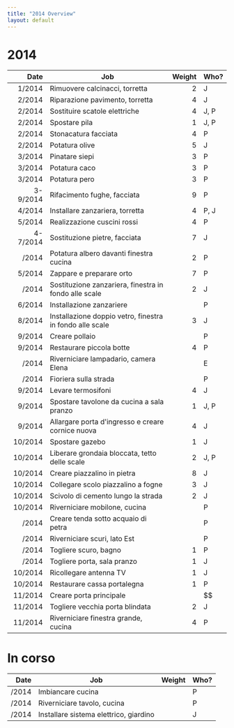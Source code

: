 ```yaml
---
title: "2014 Overview"
layout: default
---
```


# 2014

| Date        | Job           | Weight  | Who? |
| -----------:| ------------- | -------:| ---- |
|  1/2014 | Rimuovere calcinacci, torretta | 2 | J |
|  2/2014 | Riparazione pavimento, torretta | 4 | J |
|  2/2014 | Sostituire scatole elettriche | 4 | J, P |
|  2/2014 | Spostare pila | 1 | J, P |
|  2/2014 | Stonacatura facciata | 4 | P |
|  2/2014 | Potatura olive | 5 | J |
|  3/2014 | Pinatare siepi | 3 | P |
|  3/2014 | Potatura caco | 3 | P |
|  3/2014 | Potatura pero | 3 | P |
|3-9/2014 | Rifacimento fughe, facciata | 9 | P |
|  4/2014 | Installare zanzariera, torretta | 4 | P, J |
|  5/2014 | Realizzazione cuscini rossi | 4 | P |
|4-7/2014 | Sostituzione pietre, facciata | 7 | J |
|   /2014 | Potatura albero davanti finestra cucina | 2 | P |
|  5/2014 | Zappare e preparare orto | 7 | P |
|   /2014 | Sostituzione zanzariera, finestra in fondo alle scale | 2 | J |
|  6/2014 | Installazione zanzariere |  | P |
|  8/2014 | Installazione doppio vetro, finestra in fondo alle scale | 3 | J |
|  9/2014 | Creare pollaio |  | P |
|  9/2014 | Restaurare piccola botte | 4 | P |
|   /2014 | Riverniciare lampadario, camera Elena |  | E |
|   /2014 | Fioriera sulla strada |  | P |
|  9/2014 | Levare termosifoni | 4 | J |
|  9/2014 | Spostare tavolone da cucina a sala pranzo | 1 | J, P |
|  9/2014 | Allargare porta d'ingresso e creare cornice nuova | 4 | J |
| 10/2014 | Spostare gazebo | 1 | J |
| 10/2014 | Liberare grondaia bloccata, tetto delle scale | 2 | J, P |
| 10/2014 | Creare piazzalino in pietra | 8 | J |
| 10/2014 | Collegare scolo piazzalino a fogne | 3 | J |
| 10/2014 | Scivolo di cemento lungo la strada | 2 | J |
| 10/2014 | Riverniciare mobilone, cucina |  | P |
|   /2014 | Creare tenda sotto acquaio di petra |  | P |
|   /2014 | Riverniciare scuri, lato Est |  | P |
|   /2014 | Togliere scuro, bagno | 1 | P |
|   /2014 | Togliere porta, sala pranzo | 1 | J |
| 10/2014 | Ricollegare antenna TV | 1 | J |
| 10/2014 | Restaurare cassa portalegna | 1 | P |
| 11/2014 | Creare porta principale |  | $$ |
| 11/2014 | Togliere vecchia porta blindata | 2 | J |
| 11/2014 | Riverniciare finestra grande, cucina | 4 | P |

# In corso

| Date        | Job           | Weight  | Who? |
| -----------:| ------------- | -------:| ---- |
|   /2014 | Imbiancare cucina |  | P |
|   /2014 | Riverniciare tavolo, cucina |  | P |
|   /2014 | Installare sistema elettrico, giardino |  | J |
